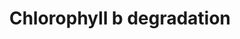 ---
annotations:
- id: PW:0000190
  parent: classic metabolic pathway
  type: Pathway Ontology
  value: porphyrin and chlorophyll metabolic pathway
- id: CL:0000610
  type: Cell Type Ontology
  value: obsolete plant cell
authors:
- Pjaiswal
- MaintBot
- AlexanderPico
- Egonw
- DeSl
- Eweitz
description: In plants the light harvesting complex around the photosystems contain
  chlorophyll a and b pigment molecules. both Chlorophyll and b helps in photosynthesis
  by absorbing light energy. Chlorophyll b is degraded into chlorophyll a and ultimately
  into phenophytins and pheophorbides.
last-edited: 2021-05-19
organisms:
- Arabidopsis thaliana
redirect_from:
- /index.php/Pathway:WP2230
- /instance/WP2230
revision: null
schema-jsonld:
- '@context': https://schema.org/
  '@id': https://wikipathways.github.io/pathways/WP2230.html
  '@type': Dataset
  creator:
    '@type': Organization
    name: WikiPathways
  description: In plants the light harvesting complex around the photosystems contain
    chlorophyll a and b pigment molecules. both Chlorophyll and b helps in photosynthesis
    by absorbing light energy. Chlorophyll b is degraded into chlorophyll a and ultimately
    into phenophytins and pheophorbides.
  keywords:
  - (HCAR) EC:1.17.7.2
  - (HMChl a)
  - (HMPheide a)
  - (HMPhein a)
  - (MDC)
  - (PPH) EC:3.1.1.14
  - (chlb)
  - (pheide a)
  - (pheide b)
  - (phein a)
  - (phein b)
  - 7-Hydroxymethyl pheophorbide a
  - 7-Hydroxymethyl pheophytin a
  - 7-Hydroxymethylchlorophyll a
  - 7-hydroxymethyl chlorophyll a reductase
  - Chlorophyll b reductase (CBR)
  - EC:1.1.1.294
  - Mg-dechelatase
  - chlorophyll a
  - chlorophyll b
  - pheophorbide a
  - pheophorbide b
  - pheophytin a
  - pheophytin b
  - pheophytinase
  license: CC0
  name: Chlorophyll b degradation
seo: CreativeWork
title: Chlorophyll b degradation
wpid: WP2230
---